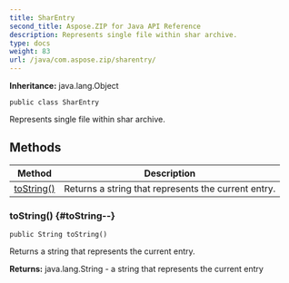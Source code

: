 ```yaml
---
title: SharEntry
second_title: Aspose.ZIP for Java API Reference
description: Represents single file within shar archive.
type: docs
weight: 83
url: /java/com.aspose.zip/sharentry/
---
```


**Inheritance:**
java.lang.Object
```
public class SharEntry
```

Represents single file within shar archive.
## Methods

| Method | Description |
| --- | --- |
| [toString()](#toString--) | Returns a string that represents the current entry. |
### toString() {#toString--}
```
public String toString()
```


Returns a string that represents the current entry.

**Returns:**
java.lang.String - a string that represents the current entry
